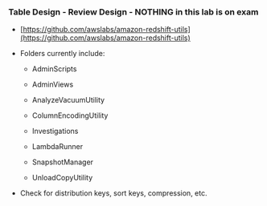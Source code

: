 ### Table Design - Review Design - NOTHING in this lab is on exam

* [https://github.com/awslabs/amazon-redshift-utils](https://github.com/awslabs/amazon-redshift-utils)

* Folders currently include:

    * AdminScripts

    * AdminViews

    * AnalyzeVacuumUtility

    * ColumnEncodingUtility

    * Investigations

    * LambdaRunner

    * SnapshotManager

    * UnloadCopyUtility

* Check for distribution keys, sort keys, compression, etc.
